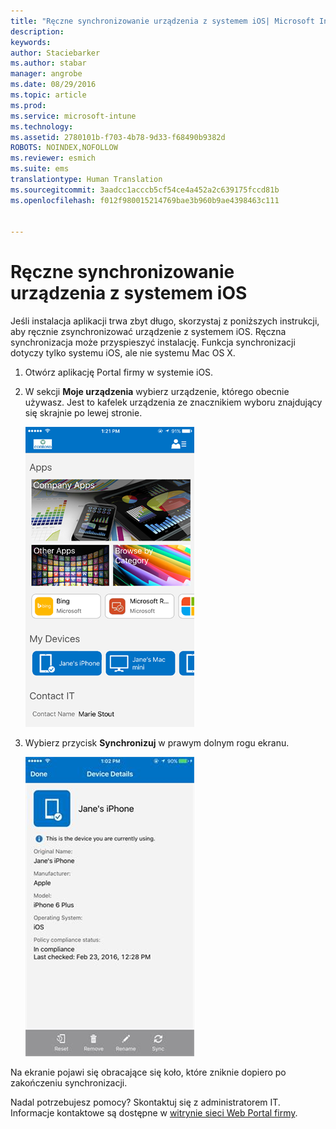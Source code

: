 ```yaml
---
title: "Ręczne synchronizowanie urządzenia z systemem iOS| Microsoft Intune"
description: 
keywords: 
author: Staciebarker
ms.author: stabar
manager: angrobe
ms.date: 08/29/2016
ms.topic: article
ms.prod: 
ms.service: microsoft-intune
ms.technology: 
ms.assetid: 2780101b-f703-4b78-9d33-f68490b9382d
ROBOTS: NOINDEX,NOFOLLOW
ms.reviewer: esmich
ms.suite: ems
translationtype: Human Translation
ms.sourcegitcommit: 3aadcc1acccb5cf54ce4a452a2c639175fccd81b
ms.openlocfilehash: f012f980015214769bae3b960b9ae4398463c111


---
```



# Ręczne synchronizowanie urządzenia z systemem iOS

Jeśli instalacja aplikacji trwa zbyt długo, skorzystaj z poniższych instrukcji, aby ręcznie zsynchronizować urządzenie z systemem iOS. Ręczna synchronizacja może przyspieszyć instalację. Funkcja synchronizacji dotyczy tylko systemu iOS, ale nie systemu Mac OS X.

1. Otwórz aplikację Portal firmy w systemie iOS.

2. W sekcji **Moje urządzenia** wybierz urządzenie, którego obecnie używasz. Jest to kafelek urządzenia ze znacznikiem wyboru znajdujący się skrajnie po lewej stronie.

    ![Ekran urządzenia z sekcją Moje urządzenia](./media/ios-sync-1-comp-portal-apps.png)

3.  Wybierz przycisk **Synchronizuj** w prawym dolnym rogu ekranu.

    ![Szczegóły urządzenia z przyciskiem Synchronizuj](./media/ios-sync-2-sync-button.png)

Na ekranie pojawi się obracające się koło, które zniknie dopiero po zakończeniu synchronizacji.

Nadal potrzebujesz pomocy? Skontaktuj się z administratorem IT. Informacje kontaktowe są dostępne w [witrynie sieci Web Portal firmy](http://portal.manage.microsoft.com).



<!--HONumber=Oct16_HO2-->


